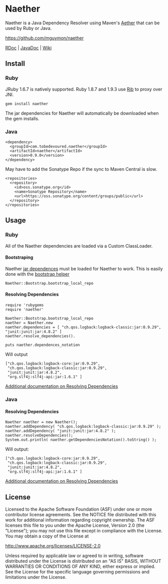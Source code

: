 # Naether

Naether is a Java Dependency Resolver using Maven's [Aether](https://github.com/sonatype/sonatype-aether) 
that can be used by Ruby or Java.

<https://github.com/mguymon/naether>

[RDoc](http://rubydoc.info/gems/naether/frames) | [JavaDoc](http://mguymon.github.com/naether/apidocs/index.html) | [Wiki](https://github.com/mguymon/naether/wiki)

## Install

### Ruby

JRuby 1.6.7 is natively supported. Ruby 1.8.7 and 1.9.3 use [Rjb](http://rjb.rubyforge.org) to proxy over JNI.

    gem install naether
    
The jar dependencies for Naether will automatically be downloaded when the gem installs.

### Java

    <dependency>
      <groupId>com.tobedevoured.naether</groupId>
      <artifactId>naether</artifactId>
      <version>0.9.0</version>
    </dependency>
   
May have to add the Sonatype Repo if the sync to Maven Central is slow.

    <repositories>
      <repository>
        <id>oss.sonatype.org</id>
        <name>Sonatype Repository</name>
        <url>https://oss.sonatype.org/content/groups/public</url>
      </repository>
    </repositories>

## Usage

### Ruby

All of the Naether dependencies are loaded via a Custom ClassLoader.

#### Bootstraping

Naether [jar dependences](https://github.com/mguymon/naether/blob/master/jar_dependencies.yml) 
must be loaded for Naether to work. This is easily done with the [bootstrap helper](http://rdoc.info/gems/naether/Naether/Bootstrap)

    Naether::Bootstrap.bootstrap_local_repo

#### Resolving Dependencies

    require 'rubygems
    require 'naether'
    
    Naether::Bootstrap.bootstrap_local_repo
    naether = Naether.new
    naether.dependencies = [ "ch.qos.logback:logback-classic:jar:0.9.29", "junit:junit:jar:4.8.2" ]
    naether.resolve_dependencies().
    
    puts naether.dependences_notation
    
Will output

    ["ch.qos.logback:logback-core:jar:0.9.29",
     "ch.qos.logback:logback-classic:jar:0.9.29",
     "junit:junit:jar:4.8.2",
     "org.slf4j:slf4j-api:jar:1.6.1" ]

[Additional documentation on Resolving Dependencies](https://github.com/mguymon/naether/wiki/Ruby-Resolving-Dependencies)

### Java

#### Resolving Dependencies

    Naether naether = new Naether();
    naether.addDependency( "ch.qos.logback:logback-classic:jar:0.9.29" );
    naether.addDependency( "junit:junit:jar:4.8.2" );
    naether.resolveDependencies();
    System.out.println( naether.getDependenciesNotation().toString() );

Will output:
   
    ["ch.qos.logback:logback-core:jar:0.9.29",
     "ch.qos.logback:logback-classic:jar:0.9.29",
     "junit:junit:jar:4.8.2",
     "org.slf4j:slf4j-api:jar:1.6.1" ]

[Additional documentation on Resolving Dependencies](https://github.com/mguymon/naether/wiki/Java-Resolving-Dependencies)

## License

Licensed to the Apache Software Foundation (ASF) under one or more
contributor license agreements.  See the NOTICE file distributed with this
work for additional information regarding copyright ownership.  The ASF
licenses this file to you under the Apache License, Version 2.0 (the
"License"); you may not use this file except in compliance with the License.
You may obtain a copy of the License at

  http://www.apache.org/licenses/LICENSE-2.0

Unless required by applicable law or agreed to in writing, software
distributed under the License is distributed on an "AS IS" BASIS, WITHOUT
WARRANTIES OR CONDITIONS OF ANY KIND, either express or implied.  See the
License for the specific language governing permissions and limitations under
the License.
